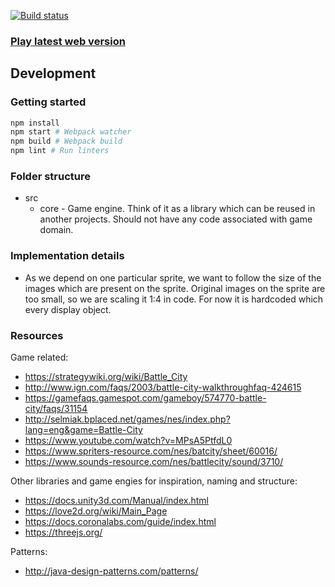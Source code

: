 [![Build status](https://travis-ci.com/dogballs/battle-city.svg?branch=master)](https://travis-ci.com/dogballs/battle-city)

### [Play latest web version](https://dogballs.github.io/battle-city/)

## Development

### Getting started

```bash
npm install
npm start # Webpack watcher
npm build # Webpack build
npm lint # Run linters
```

### Folder structure

- src
  - core - Game engine. Think of it as a library which can be reused in another projects. Should not have any code associated with game domain.

### Implementation details

- As we depend on one particular sprite, we want to follow the size of the images which are present on the sprite. Original images on the sprite are too small, so we are scaling it 1:4 in code. For now it is hardcoded which every display object.

### Resources

Game related:

- https://strategywiki.org/wiki/Battle_City
- http://www.ign.com/faqs/2003/battle-city-walkthroughfaq-424615
- https://gamefaqs.gamespot.com/gameboy/574770-battle-city/faqs/31154
- http://selmiak.bplaced.net/games/nes/index.php?lang=eng&game=Battle-City
- https://www.youtube.com/watch?v=MPsA5PtfdL0
- https://www.spriters-resource.com/nes/batcity/sheet/60016/
- https://www.sounds-resource.com/nes/battlecity/sound/3710/

Other libraries and game engies for inspiration, naming and structure:

- https://docs.unity3d.com/Manual/index.html
- https://love2d.org/wiki/Main_Page
- https://docs.coronalabs.com/guide/index.html
- https://threejs.org/

Patterns:

- http://java-design-patterns.com/patterns/
